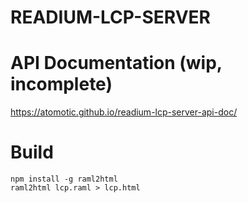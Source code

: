 # READIUM-LCP-SERVER 
# API Documentation (wip, incomplete)

https://atomotic.github.io/readium-lcp-server-api-doc/

# Build 

    npm install -g raml2html
    raml2html lcp.raml > lcp.html